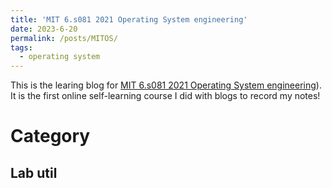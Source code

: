 ```yaml
---
title: 'MIT 6.s081 2021 Operating System engineering'
date: 2023-6-20
permalink: /posts/MITOS/
tags:
  - operating system
---
```


This is the learing blog for [MIT 6.s081 2021 Operating System engineering](https://pdos.csail.mit.edu/6.828/2021/index.html)). It is the first online self-learning course I did with blogs to record my notes!

Category
======

Lab util
------
